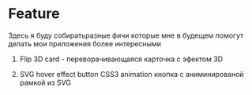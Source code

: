 # Feature
Здесь я буду собиратьразные фичи которые мне в будещем помогут делать мои приложения более интересными

1. Flip 3D card - переворачивающаяся карточка с эфектом 3D

2. SVG hover effect button CSS3 animation кнопка с аниминированой рамкой из SVG